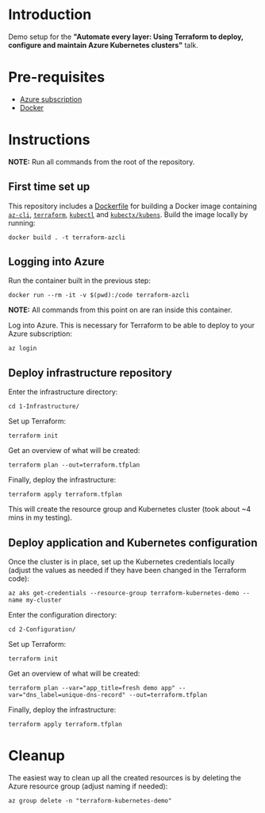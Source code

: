 # Introduction
Demo setup for the **"Automate every layer: Using Terraform to deploy, configure and maintain Azure Kubernetes clusters"** talk.

# Pre-requisites
* [Azure subscription](https://azure.microsoft.com/en-us/free/)
* [Docker](https://docs.docker.com/get-docker/)

# Instructions
**NOTE:** Run all commands from the root of the repository.

## First time set up
This repository includes a [Dockerfile](./Dockerfile) for building a Docker image containing [`az-cli`](https://learn.microsoft.com/en-us/cli/azure/), [`terraform`](https://developer.hashicorp.com/terraform/intro), [`kubectl`](https://kubernetes.io/docs/reference/kubectl/) and [`kubectx/kubens`](https://github.com/ahmetb/kubectx). Build the image locally by running:
```
docker build . -t terraform-azcli
```

## Logging into Azure
Run the container built in the previous step:
```
docker run --rm -it -v $(pwd):/code terraform-azcli
```
**NOTE:** All commands from this point on are ran inside this container.

Log into Azure. This is necessary for Terraform to be able to deploy to your Azure subscription:
```
az login
```

## Deploy infrastructure repository
Enter the infrastructure directory:
```
cd 1-Infrastructure/
```
Set up Terraform:
```
terraform init
```
Get an overview of what will be created:
```
terraform plan --out=terraform.tfplan
```
Finally, deploy the infrastructure:
```
terraform apply terraform.tfplan
```
This will create the resource group and Kubernetes cluster (took about ~4 mins in my testing).

## Deploy application and Kubernetes configuration
Once the cluster is in place, set up the Kubernetes credentials locally (adjust the values as needed if they have been changed in the Terraform code):
```
az aks get-credentials --resource-group terraform-kubernetes-demo --name my-cluster
```
Enter the configuration directory:
```
cd 2-Configuration/
```
Set up Terraform:
```
terraform init
```
Get an overview of what will be created:
```
terraform plan --var="app_title=fresh demo app" --var="dns_label=unique-dns-record" --out=terraform.tfplan
```
Finally, deploy the infrastructure:
```
terraform apply terraform.tfplan
```

# Cleanup
The easiest way to clean up all the created resources is by deleting the Azure resource group (adjust naming if needed):
```
az group delete -n "terraform-kubernetes-demo"
```
